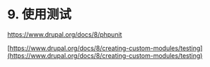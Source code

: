 # 9. 使用测试

https://www.drupal.org/docs/8/phpunit

[https://www.drupal.org/docs/8/creating-custom-modules/testing](https://www.drupal.org/docs/8/creating-custom-modules/testing)

